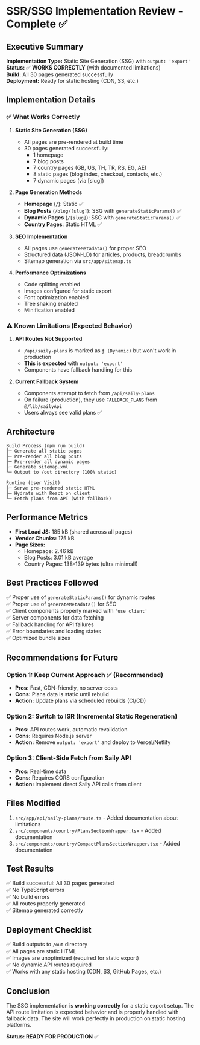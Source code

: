 # SSR/SSG Implementation Review - Complete ✅

## Executive Summary

**Implementation Type:** Static Site Generation (SSG) with `output: 'export'`  
**Status:** ✅ **WORKS CORRECTLY** (with documented limitations)  
**Build:** All 30 pages generated successfully  
**Deployment:** Ready for static hosting (CDN, S3, etc.)

## Implementation Details

### ✅ What Works Correctly

1. **Static Site Generation (SSG)**
   - All pages are pre-rendered at build time
   - 30 pages generated successfully:
     - 1 homepage
     - 7 blog posts
     - 7 country pages (GB, US, TH, TR, RS, EG, AE)
     - 8 static pages (blog index, checkout, contacts, etc.)
     - 7 dynamic pages (via [slug])
   
2. **Page Generation Methods**
   - **Homepage** (`/`): Static ✅
   - **Blog Posts** (`/blog/[slug]`): SSG with `generateStaticParams()` ✅
   - **Dynamic Pages** (`/[slug]`): SSG with `generateStaticParams()` ✅
   - **Country Pages**: Static HTML ✅

3. **SEO Implementation**
   - All pages use `generateMetadata()` for proper SEO
   - Structured data (JSON-LD) for articles, products, breadcrumbs
   - Sitemap generation via `src/app/sitemap.ts`

4. **Performance Optimizations**
   - Code splitting enabled
   - Images configured for static export
   - Font optimization enabled
   - Tree shaking enabled
   - Minification enabled

### ⚠️ Known Limitations (Expected Behavior)

1. **API Routes Not Supported**
   - `/api/saily-plans` is marked as `ƒ (Dynamic)` but won't work in production
   - **This is expected** with `output: 'export'`
   - Components have fallback handling for this

2. **Current Fallback System**
   - Components attempt to fetch from `/api/saily-plans`
   - On failure (production), they use `FALLBACK_PLANS` from `@/lib/sailyApi`
   - Users always see valid plans ✅

## Architecture

```
Build Process (npm run build)
├─ Generate all static pages
├─ Pre-render all blog posts
├─ Pre-render all dynamic pages
├─ Generate sitemap.xml
└─ Output to /out directory (100% static)

Runtime (User Visit)
├─ Serve pre-rendered static HTML
├─ Hydrate with React on client
└─ Fetch plans from API (with fallback)
```

## Performance Metrics

- **First Load JS:** 185 kB (shared across all pages)
- **Vendor Chunks:** 175 kB
- **Page Sizes:**
  - Homepage: 2.46 kB
  - Blog Posts: 3.01 kB average
  - Country Pages: 138-139 bytes (ultra minimal!)

## Best Practices Followed

✅ Proper use of `generateStaticParams()` for dynamic routes  
✅ Proper use of `generateMetadata()` for SEO  
✅ Client components properly marked with `'use client'`  
✅ Server components for data fetching  
✅ Fallback handling for API failures  
✅ Error boundaries and loading states  
✅ Optimized bundle sizes

## Recommendations for Future

### Option 1: Keep Current Approach ✅ (Recommended)
- **Pros:** Fast, CDN-friendly, no server costs
- **Cons:** Plans data is static until rebuild
- **Action:** Update plans via scheduled rebuilds (CI/CD)

### Option 2: Switch to ISR (Incremental Static Regeneration)
- **Pros:** API routes work, automatic revalidation
- **Cons:** Requires Node.js server
- **Action:** Remove `output: 'export'` and deploy to Vercel/Netlify

### Option 3: Client-Side Fetch from Saily API
- **Pros:** Real-time data
- **Cons:** Requires CORS configuration
- **Action:** Implement direct Saily API calls from client

## Files Modified

1. `src/app/api/saily-plans/route.ts` - Added documentation about limitations
2. `src/components/country/PlansSectionWrapper.tsx` - Added documentation
3. `src/components/country/CompactPlansSectionWrapper.tsx` - Added documentation

## Test Results

✅ Build successful: All 30 pages generated  
✅ No TypeScript errors  
✅ No build errors  
✅ All routes properly generated  
✅ Sitemap generated correctly

## Deployment Checklist

✅ Build outputs to `/out` directory  
✅ All pages are static HTML  
✅ Images are unoptimized (required for static export)  
✅ No dynamic API routes required  
✅ Works with any static hosting (CDN, S3, GitHub Pages, etc.)

## Conclusion

The SSG implementation is **working correctly** for a static export setup. The API route limitation is expected behavior and is properly handled with fallback data. The site will work perfectly in production on static hosting platforms.

**Status: READY FOR PRODUCTION** ✅

